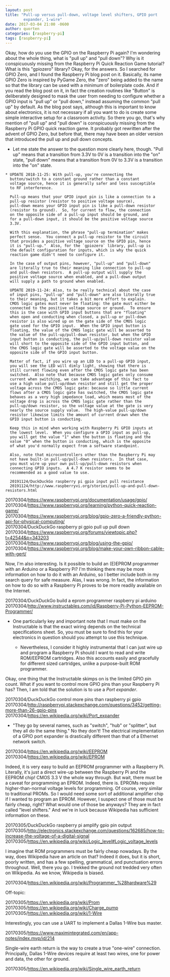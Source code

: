 ```yaml
---
layout: post
title: "Pull-up versus pull-down, voltage level shifters, GPIO port
        expander, 1-wire"
date: 2017-03-04 21:00 -0600
author: quorten
categories: [raspberry-pi]
tags: [raspberry-pi]
---
```


Okay, how do you use the GPIO on the Raspberry Pi again?  I'm
wondering about the whole thing, what is "pull up" and "pull down"?
Why is it conspicuously missing from the Raspberry Pi Quick Reaction
Game tutorial?  What is this "gpiozero" library?  Okay, for the
answers.  So I searched for GPIO Zero, and I found the Raspberry Pi
blog post on it.  Basically, its name GPIO Zero is inspired by PyGame
Zero, the "zero" being added to the name so that the library can be
used with a minimum of boilerplate code.  And if you read the blog
post on it, in fact the creation routines like "Button" is
deliberately designed to mask the user from needing to configure
whether a GPIO input is "pull up" or "pull down," instead assuming the
common "pull up" by default.  As the blog post says, although this is
important to know about electronics, it is not necessary if all you
want to do is create some simple interactive setup for a classroom
activity.  So there you go, that's why mention of "pull up" and "pull
down" is conspicuously missing from the Raspberry Pi GPIO quick
reaction game.  It probably got rewritten after the advent of GPIO
Zero, but before that, there may have been an older version that
introduced the pull up and pull down concepts.

* Let me state the answer to the question more clearly here, though.
  "Pull up" means that a transition from 3.3V to 0V is a transition
  into the "on" state, "pull down" means that a transition from 0V to
  3.3V is a transition into the "on" state.

<!-- more -->

    * UPDATE 2018-11-25: With pull-up, you're connecting the
      button/switch to a constant ground rather than a constant
      voltage source, hence it is generally safer and less susceptible
      to RF interference.

      Pull-up means that your GPIO input pin is like a connection to a
      pull-up resistor (resistor to positive voltage source),
      pull-down means your GPIO input pin is like a pull-down resistor
      (resistor to ground).  So, for current to flow, the connection
      on the opposite side of a pull-up input should be ground, and
      for a pull-down input, it should be the positive voltage source
      3.3V.

      With this explanation, the phrase "pull-up termination" makes
      perfect sense.  You connect a pull-up resistor to the circuit
      that provides a positive voltage source on the GPIO pin, hence
      it is "pull-up."  Also, for the `gpiozero` library, pull-up is
      the default configuration for inputs, which is why the quick
      reaction game didn't need to configure it.

      In the case of output pins, however, "pull-up" and "pull-down"
      are literally true to their meaning like connection to pull-up
      and pull-down resistors.  A pull-up output will supply the
      positive voltage source when enabled, and a pull-down output
      will supply a path to ground when enabled.

      UPDATE 2019-11-24: Also, to be really technical about the case
      of input pins, "pull-up" and "pull-down" are also literally true
      to their meaning, but it takes a bit more effort to explain.
      CMOS logic gates must never be floating: the gate must either be
      connected to the positive voltage source or ground.  To ensure
      this is the case with GPIO input buttons that are "floating"
      when open and conducting when closed, a pull-up or pull-down
      resistor is also wired up on the gate side of the CMOS logic
      gate used for the GPIO input.  When the GPIO input button is
      floating, the value of the CMOS logic gate will be asserted to
      the value of the pull-up/pull-down resistor, but when the GPIO
      input button is conducting, the pull-up/pull-down resistor value
      will short to the opposite side of the GPIO input button, and
      the CMOS logic gate will be asserted to the voltage value on the
      opposite side of the GPIO input button.

      Matter of fact, if you wire up an LED to a pull-up GPIO input,
      you will see the LED will dimly light, showing that there is
      still current flowing even after the CMOS logic gate has been
      switched.  Also note that because CMOS logic gates only consume
      current when switching, we can take advantage of this fact to
      use a high value pull-up/down resistor and still get the proper
      voltage across the CMOS logic gate: because so little current
      flows after a CMOS logic gate has switched, the CMOS logic gate
      behaves as a very high impedance load, which means most of the
      voltage drop is across the CMOS logic gate rather than the
      pull-up/down resistor, so the voltage value at the gate is very
      nearly the source supply value.  The high-value pull-up/down
      resistor likewise limits the amount of current drawn when the
      GPIO input button is conducting.

      Keep this in mind when working with Raspberry Pi GPIO inputs at
      the lowest level.  When you configure a GPIO input as pull-up,
      you will get the value "1" when the button is floating and the
      value "0" when the button is conducting, which is the opposite
      of what you'd normally expect from a software standpoint.

      Also, note that microcontrollers other than the Raspberry Pi may
      not have built-in pull-up/pull-down resistors.  In that case,
      you must wire up your own pull-up/pull-down resistors when
      connecting GPIO inputs.  A 4.7 K resistor seems to be
      recommended as a good value to use.

      20191124/DuckDuckGo raspberry pi gpio input pull resistance  
      20191124/http://www.raspberryvi.org/stories/pull-up-and-pull-down-resistors.html

20170304/https://www.raspberrypi.org/documentation/usage/gpio/  
20170304/https://www.raspberrypi.org/learning/python-quick-reaction-game/  
20170304/https://www.raspberrypi.org/blog/gpio-zero-a-friendly-python-api-for-physical-computing/  
20170304/DuckDuckGo raspberry pi gpio pull up pull down  
20170304/https://www.raspberrypi.org/forums/viewtopic.php?t=42544&p=343203  
20170304/https://www.raspberrypi.org/blog/using-the-gpio/  
20170304/https://www.raspberrypi.org/blog/make-your-own-ribbon-cable-with-gert/

Now, I'm also interesting.  Is it possible to build an (E)EPROM
programmer with an Arduino or a Raspberry Pi?  I'm thinking there may
be more information on how to do it with an Arduino, so I better
include both in my search query for safe measure.  Alas, I was wrong.
In fact, the information on how to do so with a Raspberry Pi proves to
be more readily available on the Internet.

20170304/DuckDuckGo build a eprom programmer raspberry pi arduino  
20170304/http://www.instructables.com/id/Raspberry-Pi-Python-EEPROM-Programmer/

* One particularly key and important note that I must make on the
  Instructable is that the exact wiring depends on the technical
  specifications sheet.  So, you must be sure to find this for your
  electronics in question should you attempt to use this technique.

    * Nevertheless, I consider it highly instrumental that I can just
      wire up and program a Raspberry Pi should I want to read and
      write ROM/EEPROM cartridges.  Also this accounts easily and
      gracefully for different sized cartridges, unlike a
      purpose-built ROM programmer.

Okay, one thing that the Instructable skimps on is the limited GPIO
pin count.  What if you want to control more GPIO pins than your
Raspberry Pi has?  Then, I am told that the solution is to use a _Port
expander_.

20170304/DuckDuckGo control more pins than raspberry pi gpio  
20170304/http://raspberrypi.stackexchange.com/questions/3452/getting-more-than-26-gpio-pins  
20170304/https://en.wikipedia.org/wiki/Port_expander

* "They go by several names, such as "switch", "hub" or "splitter",
  but they all do the same thing."  No they don't!  The electrical
  implementation of a GPIO port expander is drastically different than
  that of a Ethernet network switch.

20170304/https://en.wikipedia.org/wiki/EEPROM  
20170304/https://en.wikipedia.org/wiki/EPROM

Indeed, it is very easy to build an EEPROM programmer with a Raspberry
Pi.  Literally, it's just a direct wire-up between the Raspberry Pi
and the EEPROM chip!  CMOS 3.3 V the whole way through.  But wait,
there must be a caveat for programming an EPROM.  Indeed, there is.
EPROMs require higher-than-normal voltage levels for programming.  Of
course, very similar to traditional PROMs.  So I would need some sort
of additional amplifier chip if I wanted to program an EPROM.
However, I suspect one of those must be fairly cheap, right?  What
would one of those be anyways?  They are in fact called "level
shifters."  And we're in luck because Wikipedia has sufficient
information on these.

20170305/DuckDuckGo raspberry pi amplify gpio pin output  
20170305/http://electronics.stackexchange.com/questions/162685/how-to-increase-the-voltage-of-a-digital-signal  
20170305/https://en.wikipedia.org/wiki/Logic_level#Logic_voltage_levels

I imagine that ROM programmers must be fairly cheap nowadays.  By the
way, does Wikipedia have an article on that?  Indeed it does, but it
is short, poorly written, and has a few spelling, grammatical, and
punctuation errors throughout.  Well, there you go.  I trekked the
ground not tredded very often on Wikipedia.  As we know, Wikipedia is
biased.

20170304/https://en.wikipedia.org/wiki/Programmer_%28hardware%29

Off-topic:

20170305/https://en.wikipedia.org/wiki/Prom  
20170305/https://en.wikipedia.org/wiki/Charge_pump  
20170305/https://en.wikipedia.org/wiki/1-Wire

Interestingly, you can use a UART to implement a Dallas 1-Wire bus
master.

20170305/https://www.maximintegrated.com/en/app-notes/index.mvp/id/214

Single-wire earth return is the way to create a true "one-wire"
connection.  Principally, Dallas 1-Wire devices require at least two
wires, one for power and data, the other for ground.

20170305/https://en.wikipedia.org/wiki/Single_wire_earth_return
